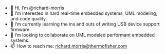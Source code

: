 - 👋 Hi, I’m @richard-morris
- 👀 I’m interested in hard real-time embedded systems, UML modeling, and code quality.
- 🌱 I’m currently learning the ins and outs of writing USB device support firmware.
- 💞️ I’m looking to collaborate on UML modeled performant embedded systems.
- 📫 How to reach me: richard.morris@thermofisher.com

<!---
richard-morris/richard-morris is a ✨ special ✨ repository because its `README.md` (this file) appears on your GitHub profile.
You can click the Preview link to take a look at your changes.
--->
